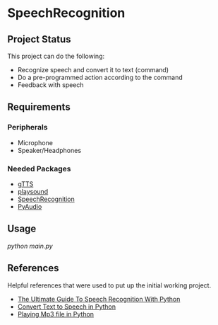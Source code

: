 # SpeechRecognition

<h2>Project Status</h2>
<p>This project can do the following:</p>
<ul>
    <li>Recognize speech and convert it to text (command)</li>
    <li>Do a pre-programmed action according to the command</li>
    <li>Feedback with speech</li>
</ul>

<h2>Requirements</h2>
<h3>Peripherals</h3>
<ul>
<li>Microphone</li>
<li>Speaker/Headphones</li>
</ul>

<h3>Needed Packages</h3>
<ul>
<li><a target="_blank" href="https://pypi.org/project/gTTS/">gTTS</a></li>
<li><a target="_blank" href="https://pypi.org/project/playsound/">playsound</a></li>
<li><a target="_blank" href="https://pypi.org/project/SpeechRecognition/">SpeechRecognition</a></li>
<li><a target="_blank" href="https://pypi.org/project/PyAudio/">PyAudio</a></li>
</ul>

<h2>Usage</h2>
<p><em>python main.py</em></p>

<h2>References</h2>
<p>Helpful references that were used to put up the initial working project.</p>

<ul>
    <li><a target="_blank" href="https://realpython.com/python-speech-recognition/#installing-speechrecognition">The Ultimate Guide To Speech Recognition With Python</a></li>
    <li><a target="_blank" href="https://www.geeksforgeeks.org/convert-text-speech-python/">Convert Text to Speech in Python</a></li>
    <li><a target="_blank" href="https://stackoverflow.com/questions/39818922/errno-13-permission-denied-file-mp3-python">Playing Mp3 file in Python</a></li>
</ul>
